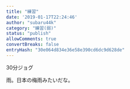 ```yaml
---
title: "練習"
date: '2019-01-17T22:24:46'
author: "subaru44k"
category: "練習(弱)"
status: "publish"
allowComments: true
convertBreaks: false
entryHash: "30e064d834e36e58e390cd6dc9d628de"
---
```

30分ジョグ

雨。日本の梅雨みたいだな。
